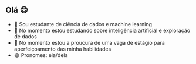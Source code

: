 ## Olá 😊

- 🔭 Sou estudante de ciência de dados e machine learning
- 🌱 No momento estou estudando sobre inteligência artificial e exploração de dados
- 👯 No momento estou a proucura de uma vaga de estágio para aperfeiçoamento das minha habilidades
- 😄 Pronomes: ela/dela

